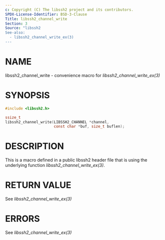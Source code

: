 ```yaml
---
c: Copyright (C) The libssh2 project and its contributors.
SPDX-License-Identifier: BSD-3-Clause
Title: libssh2_channel_write
Section: 3
Source: "libssh2
See-also:
  - libssh2_channel_write_ex(3)
---
```


# NAME

libssh2_channel_write - convenience macro for *libssh2_channel_write_ex(3)*

# SYNOPSIS

~~~c
#include <libssh2.h>

ssize_t
libssh2_channel_write(LIBSSH2_CHANNEL *channel,
                      const char *buf, size_t buflen);
~~~

# DESCRIPTION

This is a macro defined in a public libssh2 header file that is using the
underlying function *libssh2_channel_write_ex(3)*.

# RETURN VALUE

See *libssh2_channel_write_ex(3)*

# ERRORS

See *libssh2_channel_write_ex(3)*
